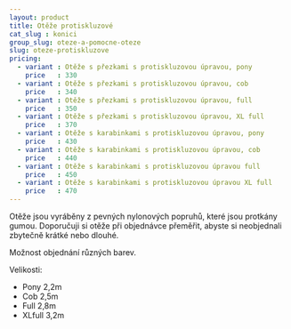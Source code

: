```yaml
---
layout: product
title: Otěže protiskluzové
cat_slug : konici
group_slug: oteze-a-pomocne-oteze
slug: oteze-protiskluzove
pricing:
  - variant : Otěže s přezkami s protiskluzovou úpravou, pony
    price   : 330
  - variant : Otěže s přezkami s protiskluzovou úpravou, cob
    price   : 340
  - variant : Otěže s přezkami s protiskluzovou úpravou, full
    price   : 350
  - variant : Otěže s přezkami s protiskluzovou úpravou, XL full
    price   : 370
  - variant : Otěže s karabinkami s protiskluzovou úpravou, pony
    price   : 430
  - variant : Otěže s karabinkami s protiskluzovou úpravou, cob
    price   : 440
  - variant : Otěže s karabinkami s protiskluzovou úpravou full
    price   : 450
  - variant : Otěže s karabinkami s protiskluzovou úpravou XL full
    price   : 470
---
```


Otěže jsou vyráběny z pevných nylonových popruhů, které jsou protkány gumou.
Doporučuji si otěže při objednávce přeměřit, abyste si neobjednali zbytečně krátké nebo dlouhé.

Možnost objednání různých barev.

Velikosti:

 - Pony 2,2m
 - Cob 2,5m
 - Full 2,8m
 - XLfull 3,2m

